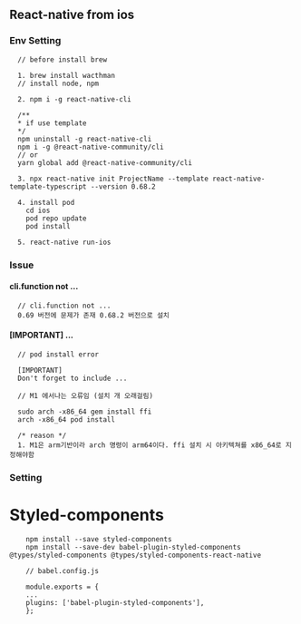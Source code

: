 ## React-native from ios

### Env Setting

```
  // before install brew

  1. brew install wacthman
  // install node, npm

  2. npm i -g react-native-cli

  /**
  * if use template
  */
  npm uninstall -g react-native-cli
  npm i -g @react-native-community/cli
  // or
  yarn global add @react-native-community/cli

  3. npx react-native init ProjectName --template react-native-template-typescript --version 0.68.2

  4. install pod
    cd ios
    pod repo update
    pod install

  5. react-native run-ios
```

### Issue

#### cli.function not ...

```
  // cli.function not ...
  0.69 버전에 문제가 존재 0.68.2 버전으로 설치
```

#### [IMPORTANT] ...

```
  // pod install error

  [IMPORTANT]
  Don't forget to include ...

  // M1 에서나는 오류임 (설치 개 오래걸림)

  sudo arch -x86_64 gem install ffi
  arch -x86_64 pod install

  /* reason */
  1. M1은 arm기반이라 arch 명령이 arm64이다. ffi 설치 시 아키텍쳐를 x86_64로 지정해야함
```

### Setting

<h1> Styled-components </h1>

```
    npm install --save styled-components
    npm install --save-dev babel-plugin-styled-components @types/styled-components @types/styled-components-react-native

    // babel.config.js

    module.exports = {
    ...
    plugins: ['babel-plugin-styled-components'],
    };
```

<h1></h1>
